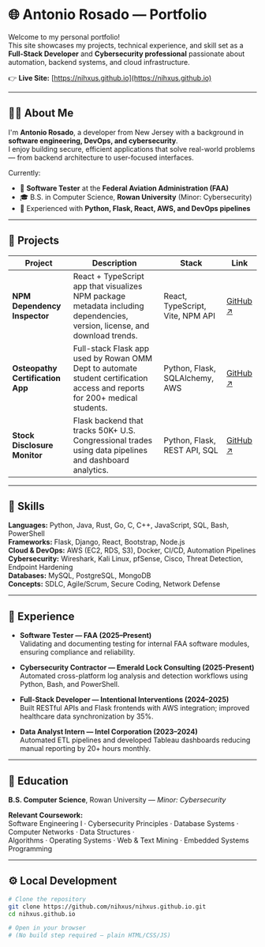# 🌐 Antonio Rosado — Portfolio

Welcome to my personal portfolio!  
This site showcases my projects, technical experience, and skill set as a **Full-Stack Developer** and **Cybersecurity professional** passionate about automation, backend systems, and cloud infrastructure.

👉 **Live Site:** [https://nihxus.github.io](https://nihxus.github.io)

---

## 🧑‍💻 About Me
I'm **Antonio Rosado**, a developer from New Jersey with a background in **software engineering, DevOps, and cybersecurity**.  
I enjoy building secure, efficient applications that solve real-world problems — from backend architecture to user-focused interfaces.

Currently:
- 💼 **Software Tester** at the **Federal Aviation Administration (FAA)**
- 🎓 B.S. in Computer Science, **Rowan University** (Minor: Cybersecurity)
- 🧰 Experienced with **Python, Flask, React, AWS, and DevOps pipelines**

---

## 🚀 Projects

| Project | Description | Stack | Link |
|----------|--------------|-------|------|
| **NPM Dependency Inspector** | React + TypeScript app that visualizes NPM package metadata including dependencies, version, license, and download trends. | React, TypeScript, Vite, NPM API | [GitHub ↗](https://github.com/nihxus/npm-dependency-inspector) |
| **Osteopathy Certification App** | Full-stack Flask app used by Rowan OMM Dept to automate student certification access and reports for 200+ medical students. | Python, Flask, SQLAlchemy, AWS | [GitHub ↗](https://github.com/nihxus/OMMProject-main) |
| **Stock Disclosure Monitor** | Flask backend that tracks 50K+ U.S. Congressional trades using data pipelines and dashboard analytics. | Python, Flask, REST API, SQL | [GitHub ↗](https://github.com/nihxus/Owlgorithmic-Traders) |

---

## 🧠 Skills

**Languages:** Python, Java, Rust, Go, C, C++, JavaScript, SQL, Bash, PowerShell  
**Frameworks:** Flask, Django, React, Bootstrap, Node.js  
**Cloud & DevOps:** AWS (EC2, RDS, S3), Docker, CI/CD, Automation Pipelines  
**Cybersecurity:** Wireshark, Kali Linux, pfSense, Cisco, Threat Detection, Endpoint Hardening  
**Databases:** MySQL, PostgreSQL, MongoDB  
**Concepts:** SDLC, Agile/Scrum, Secure Coding, Network Defense  

---

## 🏢 Experience

- **Software Tester — FAA (2025–Present)**  
  Validating and documenting testing for internal FAA software modules, ensuring compliance and reliability.

- **Cybersecurity Contractor — Emerald Lock Consulting (2025-Present)**  
  Automated cross-platform log analysis and detection workflows using Python, Bash, and PowerShell.

- **Full-Stack Developer — Intentional Interventions (2024–2025)**  
  Built RESTful APIs and Flask frontends with AWS integration; improved healthcare data synchronization by 35%.

- **Data Analyst Intern — Intel Corporation (2023–2024)**  
  Automated ETL pipelines and developed Tableau dashboards reducing manual reporting by 20+ hours monthly.

---

## 🧩 Education

**B.S. Computer Science**, Rowan University — *Minor: Cybersecurity*  

**Relevant Coursework:**  
Software Engineering I · Cybersecurity Principles · Database Systems · Computer Networks · Data Structures ·  
Algorithms · Operating Systems · Web & Text Mining · Embedded Systems Programming

---

## ⚙️ Local Development

```bash
# Clone the repository
git clone https://github.com/nihxus/nihxus.github.io.git
cd nihxus.github.io

# Open in your browser
# (No build step required — plain HTML/CSS/JS)
